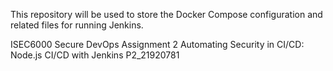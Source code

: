 This repository will be used to store the Docker Compose configuration and related files for running Jenkins.

ISEC6000 Secure DevOps
Assignment 2 Automating Security in CI/CD: Node.js CI/CD with Jenkins
P2_21920781
